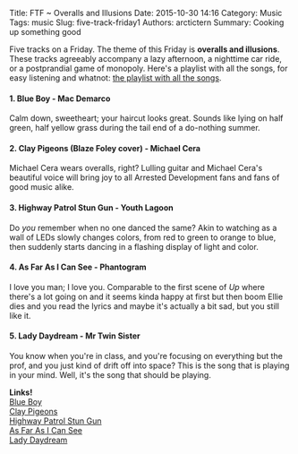 Title: FTF ~ Overalls and Illusions
Date: 2015-10-30 14:16
Category: Music
Tags: music
Slug: five-track-friday1
Authors: arctictern
Summary: Cooking up something good

Five tracks on a Friday. The theme of this Friday is 
**overalls and illusions**. These tracks agreeably accompany a lazy afternoon,
a nighttime car ride, or a postprandial game of monopoly. Here's a playlist
with all the songs, for easy listening and whatnot: [the playlist with all 
the songs](https://open.spotify.com/user/1240806741/playlist/4incH0kX0BA2gDCnL8ZLaO).

#### 1. Blue Boy - Mac Demarco
Calm down, sweetheart; your haircut looks great. Sounds like lying on 
half green, half yellow grass during the tail end of a do-nothing summer.

#### 2. Clay Pigeons (Blaze Foley cover) - Michael Cera
Michael Cera wears overalls, right? Lulling guitar and Michael Cera's beautiful
voice will bring joy to all Arrested Development fans and fans of good music
alike.

#### 3. Highway Patrol Stun Gun - Youth Lagoon
Do *you* remember when no one danced the same? Akin to watching as a wall of 
LEDs slowly changes colors, from red to green to orange to blue, then suddenly
starts dancing in a flashing display of light and color. 

#### 4. As Far As I Can See - Phantogram
I love you man; I love you. Comparable to the first scene of *Up* where there's
a lot going on and it seems kinda happy at first but then boom Ellie dies and
you read the lyrics and maybe it's actually a bit sad, but you still like it.

#### 5. Lady Daydream - Mr Twin Sister
You know when you're in class, and you're focusing on everything but the prof,
and you just kind of drift off into space? This is the song that is playing
in your mind. Well, it's the song that should be playing.

**Links!**  
[Blue Boy](https://www.youtube.com/watch?v=AR_R1kt4V54)  
[Clay Pigeons](https://www.youtube.com/watch?v=yscu2T5WIeQ)  
[Highway Patrol Stun Gun](https://www.youtube.com/watch?v=jKQrO5xO8QQ)  
[As Far As I Can See](https://www.youtube.com/watch?v=IHvoz_oXOXA)  
[Lady Daydream](https://www.youtube.com/watch?v=HohnlWnQPvs)  
